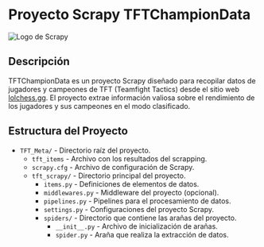 # Proyecto Scrapy TFTChampionData

![Logo de Scrapy](https://scrapy.org/img/logo.png)

## Descripción

TFTChampionData es un proyecto Scrapy diseñado para recopilar datos de jugadores y campeones de TFT (Teamfight Tactics) desde el sitio web [lolchess.gg](https://lolchess.gg/). El proyecto extrae información valiosa sobre el rendimiento de los jugadores y sus campeones en el modo clasificado.

## Estructura del Proyecto

- `TFT_Meta/` - Directorio raíz del proyecto.
  - `tft_items` - Archivo con los resultados del scrapping.
  - `scrapy.cfg` - Archivo de configuración de Scrapy.
  - `tft_scrapy/` - Directorio principal del proyecto.
    - `items.py` - Definiciones de elementos de datos.
    - `middlewares.py` - Middleware del proyecto (opcional).
    - `pipelines.py` - Pipelines para el procesamiento de datos.
    - `settings.py` - Configuraciones del proyecto Scrapy.
    - `spiders/` - Directorio que contiene las arañas del proyecto.
      - `__init__.py` - Archivo de inicialización de arañas.
      - `spider.py` - Araña que realiza la extracción de datos.

